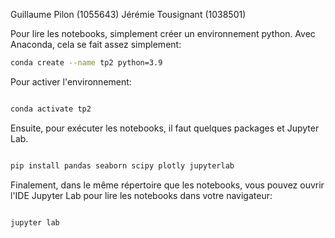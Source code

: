 Guillaume Pilon (1055643)
Jérémie Tousignant (1038501)


Pour lire les notebooks, simplement créer un environnement python. Avec Anaconda,
cela se fait assez simplement:

```bash
conda create --name tp2 python=3.9
```

Pour activer l'environnement:

```bash

conda activate tp2
```

Ensuite, pour exécuter les notebooks, il faut quelques packages et Jupyter Lab.

```bash

pip install pandas seaborn scipy plotly jupyterlab

```

Finalement, dans le même répertoire que les notebooks, vous pouvez ouvrir l'IDE Jupyter Lab
pour lire les notebooks dans votre navigateur:

```bash

jupyter lab

```

